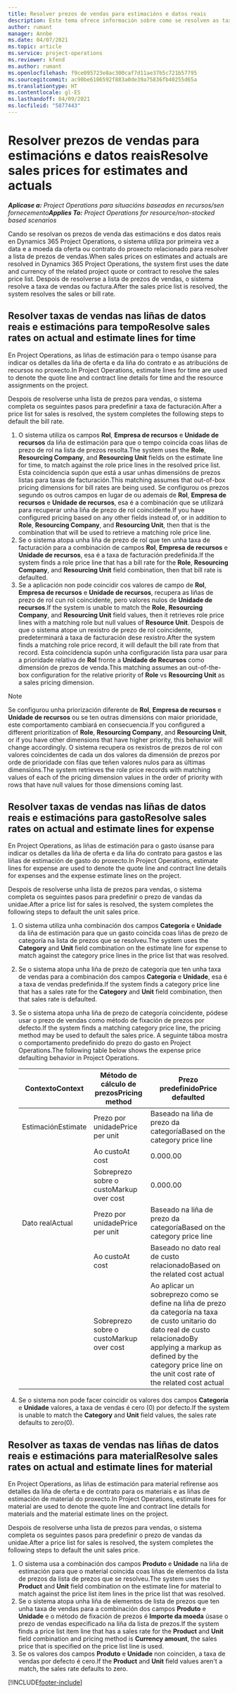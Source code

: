 ```yaml
---
title: Resolver prezos de vendas para estimacións e datos reais
description: Este tema ofrece información sobre como se resolven as taxas de vendas para as estimacións e os datos reais.
author: rumant
manager: Annbe
ms.date: 04/07/2021
ms.topic: article
ms.service: project-operations
ms.reviewer: kfend
ms.author: rumant
ms.openlocfilehash: f9ce095723e8ac300caf7d11ae37b5c721b57795
ms.sourcegitcommit: ac90be6106592f883a0de39a75836fb40255d65a
ms.translationtype: HT
ms.contentlocale: gl-ES
ms.lasthandoff: 04/09/2021
ms.locfileid: "5877443"
---
```

# <a name="resolve-sales-prices-for-estimates-and-actuals"></a><span data-ttu-id="f61a8-103">Resolver prezos de vendas para estimacións e datos reais</span><span class="sxs-lookup"><span data-stu-id="f61a8-103">Resolve sales prices for estimates and actuals</span></span>

<span data-ttu-id="f61a8-104">_**Aplícase a:** Project Operations para situacións baseadas en recursos/sen fornecemento_</span><span class="sxs-lookup"><span data-stu-id="f61a8-104">_**Applies To:** Project Operations for resource/non-stocked based scenarios_</span></span>

<span data-ttu-id="f61a8-105">Cando se resolvan os prezos de venda das estimacións e dos datos reais en Dynamics 365 Project Operations, o sistema utiliza por primeira vez a data e a moeda da oferta ou contrato do proxecto relacionado para resolver a lista de prezos de vendas.</span><span class="sxs-lookup"><span data-stu-id="f61a8-105">When sales prices on estimates and actuals are resolved in Dynamics 365 Project Operations, the system first uses the date and currency of the related project quote or contract to resolve the sales price list.</span></span> <span data-ttu-id="f61a8-106">Despois de resolverse a lista de prezos de vendas, o sistema resolve a taxa de vendas ou factura.</span><span class="sxs-lookup"><span data-stu-id="f61a8-106">After the sales price list is resolved, the system resolves the sales or bill rate.</span></span>

## <a name="resolve-sales-rates-on-actual-and-estimate-lines-for-time"></a><span data-ttu-id="f61a8-107">Resolver taxas de vendas nas liñas de datos reais e estimacións para tempo</span><span class="sxs-lookup"><span data-stu-id="f61a8-107">Resolve sales rates on actual and estimate lines for time</span></span>

<span data-ttu-id="f61a8-108">En Project Operations, as liñas de estimación para o tempo úsanse para indicar os detalles da liña de oferta e da liña do contrato e as atribucións de recursos no proxecto.</span><span class="sxs-lookup"><span data-stu-id="f61a8-108">In Project Operations, estimate lines for time are used to denote the quote line and contract line details for time and the resource assignments on the project.</span></span>

<span data-ttu-id="f61a8-109">Despois de resolverse unha lista de prezos para vendas, o sistema completa os seguintes pasos para predefinir a taxa de facturación.</span><span class="sxs-lookup"><span data-stu-id="f61a8-109">After a price list for sales is resolved, the system completes the following steps to default the bill rate.</span></span>

1. <span data-ttu-id="f61a8-110">O sistema utiliza os campos **Rol**, **Empresa de recursos** e **Unidade de recursos** da liña de estimación para que o tempo coincida coas liñas de prezo de rol na lista de prezos resolta.</span><span class="sxs-lookup"><span data-stu-id="f61a8-110">The system uses the **Role**, **Resourcing Company**, and **Resourcing Unit** fields on the estimate line for time, to match against the role price lines in the resolved price list.</span></span> <span data-ttu-id="f61a8-111">Esta coincidencia supón que está a usar unhas dimensións de prezos listas para taxas de facturación.</span><span class="sxs-lookup"><span data-stu-id="f61a8-111">This matching assumes that out-of-box pricing dimensions for bill rates are being used.</span></span> <span data-ttu-id="f61a8-112">Se configurou os prezos segundo os outros campos en lugar de ou ademais de **Rol**, **Empresa de recursos** e **Unidade de recursos**, esa é a combinación que se utilizará para recuperar unha liña de prezo de rol coincidente.</span><span class="sxs-lookup"><span data-stu-id="f61a8-112">If you have configured pricing based on any other fields instead of, or in addition to **Role**, **Resourcing Company**, and **Resourcing Unit**, then that is the combination that will be used to retrieve a matching role price line.</span></span>
2. <span data-ttu-id="f61a8-113">Se o sistema atopa unha liña de prezo de rol que ten unha taxa de facturación para a combinación de campos **Rol**, **Empresa de recursos** e **Unidade de recursos**, esa é a taxa de facturación predefinida.</span><span class="sxs-lookup"><span data-stu-id="f61a8-113">If the system finds a role price line that has a bill rate for the **Role**, **Resourcing Company**, and **Resourcing Unit** field combination, then that bill rate is defaulted.</span></span>
3. <span data-ttu-id="f61a8-114">Se a aplicación non pode coincidir cos valores de campo de **Rol**, **Empresa de recursos** e **Unidade de recursos**, recupera as liñas de prezo de rol cun rol coincidente, pero valores nulos de **Unidade de recursos**.</span><span class="sxs-lookup"><span data-stu-id="f61a8-114">If the system is unable to match the **Role**, **Resourcing Company**, and **Resourcing Unit** field values, then it retrieves role price lines with a matching role but null values of **Resource Unit**.</span></span> <span data-ttu-id="f61a8-115">Despois de que o sistema atope un rexistro de prezo de rol coincidente, predeterminará a taxa de facturación dese rexistro.</span><span class="sxs-lookup"><span data-stu-id="f61a8-115">After the system finds a matching role price record, it will default the bill rate from that record.</span></span> <span data-ttu-id="f61a8-116">Esta coincidencia supón unha configuración lista para usar para a prioridade relativa de **Rol** fronte a **Unidade de Recursos** como dimensión de prezos de venda.</span><span class="sxs-lookup"><span data-stu-id="f61a8-116">This matching assumes an out-of-the-box configuration for the relative priority of **Role** vs **Resourcing Unit** as a sales pricing dimension.</span></span>

> [!NOTE]
> <span data-ttu-id="f61a8-117">Se configurou unha priorización diferente de **Rol**, **Empresa de recursos** e **Unidade de recursos** ou se ten outras dimensións con maior prioridade, este comportamento cambiará en consecuencia.</span><span class="sxs-lookup"><span data-stu-id="f61a8-117">If you configured a different prioritization of **Role**, **Resourcing Company**, and **Resourcing Unit**, or if you have other dimensions that have higher priority, this behavior will change accordingly.</span></span> <span data-ttu-id="f61a8-118">O sistema recupera os rexistros de prezos de rol con valores coincidentes de cada un dos valores da dimensión de prezos por orde de prioridade con filas que teñen valores nulos para as últimas dimensións.</span><span class="sxs-lookup"><span data-stu-id="f61a8-118">The system retrieves the role price records with matching values of each of the pricing dimension values in the order of priority with rows that have null values for those dimensions coming last.</span></span>

## <a name="resolve-sales-rates-on-actual-and-estimate-lines-for-expense"></a><span data-ttu-id="f61a8-119">Resolver taxas de vendas nas liñas de datos reais e estimacións para gasto</span><span class="sxs-lookup"><span data-stu-id="f61a8-119">Resolve sales rates on actual and estimate lines for expense</span></span>

<span data-ttu-id="f61a8-120">En Project Operations, as liñas de estimación para o gasto úsanse para indicar os detalles da liña de oferta e da liña do contrato para gastos e las liñas de estimación de gasto do proxecto.</span><span class="sxs-lookup"><span data-stu-id="f61a8-120">In Project Operations, estimate lines for expense are used to denote the quote line and contract line details for expenses and the expense estimate lines on the project.</span></span>

<span data-ttu-id="f61a8-121">Despois de resolverse unha lista de prezos para vendas, o sistema completa os seguintes pasos para predefinir o prezo de vandas da unidae.</span><span class="sxs-lookup"><span data-stu-id="f61a8-121">After a price list for sales is resolved, the system completes the following steps to default the unit sales price.</span></span>

1. <span data-ttu-id="f61a8-122">O sistema utiliza unha combinación dos campos **Categoría** e **Unidade** da liña de estimación para que un gasto coincida coas liñas de prezo de categoría na lista de prezos que se resolveu.</span><span class="sxs-lookup"><span data-stu-id="f61a8-122">The system uses the **Category** and **Unit** field combination on the estimate line for expense to match against the category price lines in the price list that was resolved.</span></span>
2. <span data-ttu-id="f61a8-123">Se o sistema atopa unha liña de prezo de categoría que ten unha taxa de vendas para a combinación dos campos **Categoría** e **Unidade**, esa é a taxa de vendas predefinida.</span><span class="sxs-lookup"><span data-stu-id="f61a8-123">If the system finds a category price line that has a sales rate for the **Category** and **Unit** field combination, then that sales rate is defaulted.</span></span>
3. <span data-ttu-id="f61a8-124">Se o sistema atopa unha liña de prezo de categoría coincidente, pódese usar o prezo de vendas como método de fixación de prezos por defecto.</span><span class="sxs-lookup"><span data-stu-id="f61a8-124">If the system finds a matching category price line, the pricing method may be used to default the sales price.</span></span> <span data-ttu-id="f61a8-125">A seguinte táboa mostra o comportamento predefinido do prezo do gasto en Project Operations.</span><span class="sxs-lookup"><span data-stu-id="f61a8-125">The following table below shows the expense price defaulting behavior in Project Operations.</span></span>

    | <span data-ttu-id="f61a8-126">Contexto</span><span class="sxs-lookup"><span data-stu-id="f61a8-126">Context</span></span> | <span data-ttu-id="f61a8-127">Método de cálculo de prezos</span><span class="sxs-lookup"><span data-stu-id="f61a8-127">Pricing method</span></span> | <span data-ttu-id="f61a8-128">Prezo predefinido</span><span class="sxs-lookup"><span data-stu-id="f61a8-128">Price defaulted</span></span> |
    | --- | --- | --- |
    | <span data-ttu-id="f61a8-129">Estimación</span><span class="sxs-lookup"><span data-stu-id="f61a8-129">Estimate</span></span> | <span data-ttu-id="f61a8-130">Prezo por unidade</span><span class="sxs-lookup"><span data-stu-id="f61a8-130">Price per unit</span></span> | <span data-ttu-id="f61a8-131">Baseado na liña de prezo da categoría</span><span class="sxs-lookup"><span data-stu-id="f61a8-131">Based on the category price line</span></span> |
    | &nbsp; | <span data-ttu-id="f61a8-132">Ao custo</span><span class="sxs-lookup"><span data-stu-id="f61a8-132">At cost</span></span> | <span data-ttu-id="f61a8-133">0.00</span><span class="sxs-lookup"><span data-stu-id="f61a8-133">0.00</span></span> |
    | &nbsp; | <span data-ttu-id="f61a8-134">Sobreprezo sobre o custo</span><span class="sxs-lookup"><span data-stu-id="f61a8-134">Markup over cost</span></span> | <span data-ttu-id="f61a8-135">0.00</span><span class="sxs-lookup"><span data-stu-id="f61a8-135">0.00</span></span> |
    | <span data-ttu-id="f61a8-136">Dato real</span><span class="sxs-lookup"><span data-stu-id="f61a8-136">Actual</span></span> | <span data-ttu-id="f61a8-137">Prezo por unidade</span><span class="sxs-lookup"><span data-stu-id="f61a8-137">Price per unit</span></span> | <span data-ttu-id="f61a8-138">Baseado na liña de prezo da categoría</span><span class="sxs-lookup"><span data-stu-id="f61a8-138">Based on the category price line</span></span> |
    | &nbsp; | <span data-ttu-id="f61a8-139">Ao custo</span><span class="sxs-lookup"><span data-stu-id="f61a8-139">At cost</span></span> | <span data-ttu-id="f61a8-140">Baseado no dato real de custo relacionado</span><span class="sxs-lookup"><span data-stu-id="f61a8-140">Based on the related cost actual</span></span> |
    | &nbsp; | <span data-ttu-id="f61a8-141">Sobreprezo sobre o custo</span><span class="sxs-lookup"><span data-stu-id="f61a8-141">Markup over cost</span></span> | <span data-ttu-id="f61a8-142">Ao aplicar un sobreprezo como se define na liña de prezo da categoría na taxa de custo unitario do dato real de custo relacionado</span><span class="sxs-lookup"><span data-stu-id="f61a8-142">By applying a markup as defined by the category price line on the unit cost rate of the related cost actual</span></span> |

4. <span data-ttu-id="f61a8-143">Se o sistema non pode facer coincidir os valores dos campos **Categoría** e **Unidade** valores, a taxa de vendas é cero (0) por defecto.</span><span class="sxs-lookup"><span data-stu-id="f61a8-143">If the system is unable to match the **Category** and **Unit** field values, the sales rate defaults to zero(0).</span></span>

## <a name="resolve-sales-rates-on-actual-and-estimate-lines-for-material"></a><span data-ttu-id="f61a8-144">Resolver as taxas de vendas nas liñas de datos reais e estimacións para material</span><span class="sxs-lookup"><span data-stu-id="f61a8-144">Resolve sales rates on actual and estimate lines for material</span></span>

<span data-ttu-id="f61a8-145">En Project Operations, as liñas de estimación para material refírense aos detalles da liña de oferta e de contrato para os materiais e as liñas de estimación de material do proxecto.</span><span class="sxs-lookup"><span data-stu-id="f61a8-145">In Project Operations, estimate lines for material are used to denote the quote line and contract line details for materials and the material estimate lines on the project.</span></span>

<span data-ttu-id="f61a8-146">Despois de resolverse unha lista de prezos para vendas, o sistema completa os seguintes pasos para predefinir o prezo de vandas da unidae.</span><span class="sxs-lookup"><span data-stu-id="f61a8-146">After a price list for sales is resolved, the system completes the following steps to default the unit sales price.</span></span>

1. <span data-ttu-id="f61a8-147">O sistema usa a combinación dos campos **Produto** e **Unidade** na liña de estimación para que o material coincida coas liñas de elementos da lista de prezos da lista de prezos que se resolveu.</span><span class="sxs-lookup"><span data-stu-id="f61a8-147">The system uses the **Product** and **Unit** field combination on the estimate line for material to match against the price list item lines in the price list that was resolved.</span></span>
2. <span data-ttu-id="f61a8-148">Se o sistema atopa unha liña de elementos de lista de prezos que ten unha taxa de vendas para a combinación dos campos **Produto** e **Unidade** e o método de fixación de prezos é **Importe da moeda** úsase o prezo de vendas especificado na liña da lista de prezos.</span><span class="sxs-lookup"><span data-stu-id="f61a8-148">If the system finds a price list item line that has a sales rate for the **Product** and **Unit** field combination and pricing method is **Currency amount**, the sales price that is specified on the price list line is used.</span></span>
3. <span data-ttu-id="f61a8-149">Se os valores dos campos **Produto** e **Unidade** non coinciden, a taxa de vendas por defecto é cero.</span><span class="sxs-lookup"><span data-stu-id="f61a8-149">If the **Product** and **Unit** field values aren't a match, the sales rate defaults to zero.</span></span>



[!INCLUDE[footer-include](../includes/footer-banner.md)]
